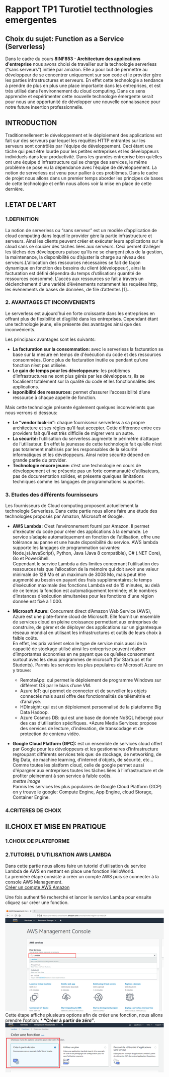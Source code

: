 # Rapport TP1 Turotiel tecthnologies emergentes
## Choix du sujet: Function as a Service (Serverless)
Dans le cadre du cours **8INF853 - Architecture des applications d'entreprise** nous avons choisi de travailler sur la technologie serverless (“sans serveurs”) initiée par amazon. Elle a pour but de permettre au développeur de se concentrer uniquement sur son code et le provider gère les parties infrastructures et serveurs. En effet cette technologie a tendance à prendre de plus en plus une place importante dans les entreprises, et est très utilisé dans l’environnement du cloud computing. Dans ce sens apprendre et expérimenter cette nouvelle technologie émergente serait pour nous une opportunité de développer une nouvelle connaissance pour notre future insertion professionnelle.

## INTRODUCTION
Traditionnellement le développement et le déploiement  des applications est fait sur des serveurs par lequel les requêtes HTTP entrantes sur les serveurs sont contrôlés par l'équipe de développement. Ceci étant une tâche qui peut être lourde pour les petites entreprises et les développeurs individuels dans leur productivité. 
Dans les grandes entreprise bien qu’elles ont une équipe d'infrastructure qui se charge des services, le même problème se pose vu la dépendance avec l’équipe de développement. La notion de serverless est venu pour pallier à ces problèmes. Dans le cadre de projet nous allons dans un premier temps aborder les principes de bases de cette technologie et enfin nous allons voir la mise en place de cette dernière.

## I.ETAT DE L'ART
### 1.DEFINITION
La notion de serverless ou “sans serveur” est un modèle d’application de cloud computing dans lequel le provider gère la partie infrastructure et serveurs. Ainsi les clients peuvent créer et exécuter leurs applications sur le cloud sans se soucier des tâches  liées aux serveurs. Ceci permet d’alléger les tâches des développeurs puisse qu’ils ne se chargent plus de la gestion, la maintenance, la disponibilité ou d’ajuster la charge au niveau des serveurs.L’allocation des ressources nécessaires se fait de façon dynamique en fonction des besoins du client (développeur), ainsi la facturation est défini dépendra du temps d’utilisation/ quantité de ressources consommé. L'accès aux ressources se fait à travers un déclenchement d’une variété d’évènements notamment les requêtes http, les événements de bases de données, de file d’attentes [1]...

### 2. AVANTAGES ET INCONVENIENTS
Le serverless est aujourd’hui en forte croissante dans les entreprises en offrant plus de flexibilité et d’agilité dans les entreprises. Cependant étant une technologie jeune, elle présente des avantages ainsi que des inconvénients.  

Les principaux avantages sont les suivants:
* **La facturation sur la consommation:** avec le serverless la facturation se base sur la mesure en temps de d'éxécution du code et des ressources consommées. Donc plus de facturation inutile ou pendant qu’une fonction n’est pas utilisée.
* **Le gain de temps pour les développeurs:** les problèmes d’infrastructures ne sont plus gérés par les développeurs, ils se focalisent totalement sur la qualité du code et les fonctionnalités des applications.
* **isponibilité des ressources:** permet d’assurer l'accessibilité d’une ressource à chaque appelle de fonction.  

Mais cette technologie présente également quelques inconvénients que nous verrons ci dessous:
* **Le “vendor lock-in”:**  chaque fournisseur serverless a sa propre architecture et ses règles qu’il faut accepter. Cette différence entre ces providers fait qu’il est très difficile de migrer vers un autre. 
* **La sécurité:** l’utilisation du serverless augmente le périmètre d’attaque de l’utilisateur. En effet la jeunesse de cette technologie fait qu’elle n’est pas totalement maîtrisés par les responsables de la sécurité informatiques et les développeurs. Ainsi notre sécurité dépend en grande partie du provider.
* **Technologie encore jeune:** c’est une technologie en cours de développement et ne présente pas un forte communauté d’utilisateurs, pas de documentation solides, et présente quelques limitations techniques comme les langages de programmations supportés.  

### 3. Etudes des différents fournisseurs
Les fournisseurs de Cloud computing proposent actuellement la technologie Serverless. Dans cette partie nous allons faire une étude  des technologies proposés par Amazon, Microsoft et Google.  
* **AWS Lambda:** C’est l’environnement fourni par Amazon. Il permet d'exécuter du code pour créer des applications à la demande. Le service s’adapte automatiquement en fonction de l’utilisation, offre une tolérance au panne et une haute disponibilité du service. AWS lambda supporte les langages de programmation suivantes: Node.js(JavaScript), Python, Java (Java 8 compatible), C# (.NET Core), Go et PowerShell.  
Cependant le service Lambda a des limites concernant l’utilisation des ressources tels que l’allocation de la mémoire qui doit avoir une valeur minimale de 128 Mo et un maximum de 3008 Mo, mais peut être augmenté au besoin en payant des frais supplémentaires; le temps d’exécution maximale des fonctions Lambda est de 15 minutes, au delà de ce temps la fonction est automatiquement terminée; et le nombres d’instances d’exécution simultanées pour les fonctions d'une région donnée est fixé à 1 000.

* **Microsoft Azure:** Concurrent direct d’Amazon Web Service (AWS), Azure est une plate-forme cloud de Microsoft. Elle fournit un ensemble de services cloud en pleine croissance permettant aux entreprises de construire, de gérer et de déployer des applications sur un gigantesque réseaux mondial en utilisant les infrastructures et outils de leurs choix à faible coûts.  
En effet, les prix varient selon le type de service mais aussi de la capacité de stockage utilisé ainsi les entreprise peuvent réaliser d’importantes économies en ne payant que ce qu’elles consomment surtout avec les deux programmes de microsoft (for Startups et for Students). Parmis les services les plus populaires de Microsoft Azure on y trouve:
  * RemoteApp: qui permet le déploiement de programme Windows sur différent OS par le biais d’une VM.
  * Azure IoT: qui permet de connecter et de surveiller les objets connectés mais aussi offre des fonctionnalités de télémétrie et          d’analyse. 
  * HDInsight: qui est un déploiement personnalisé de la plateforme Big Data Hadoop.
  * Azure Cosmos DB: qui est une  base de donnée NoSQL hébergé pour des cas d’utilisation spécifiques.
  *Azure Media Services: propose des services de lecture, d’indexation, de transcodage et de protection de contenu vidéo.

* **Google Cloud Platform (GPC):** est un ensemble de services cloud offert par Google pour les développeurs et les gestionnaires d’infrastructure regroupant différents services tels que: de stockage, de networking, de Big Data, de machine learning, d’internet d’objets, de sécurité, etc… Comme toutes les platform cloud, celle de google permet aussi d'épargner  aux entreprises toutes les tâches liées à l’infrastructure et de profiter pleinement à son service à faible coûts.  
      *mettre image*  
Parmis les services les plus populaires de Google Cloud Platform (GCP) on y trouve le google: Compute Engine, App Engine, cloud Storage, Container Engine.

### 4.CRITERES DE CHOIX

## II.CHOIX ET MISE EN PRATIQUE  
### 1.CHOIX DE PLATEFORME  
### 2.TUTORIEL D'UTILISATION AWS LAMBDA
Dans cette partie nous allons faire un tutoriel d’utilisation du service Lambda de AWS en mettant en place une fonction HelloWorld.<br/>
La première étape consiste à créer un compte AWS puis se connecter à  la console AWS Management.  
[Créer un compte AWS Amazon ](https://aws.amazon.com/fr/)  

Une fois authentifié recherché et lancer le service Lamba pour ensuite cliquez sur créer une  fonction.  

![Lambda logo](https://github.com/dioul2/TP1-Tutoriel-de-technologies-emergentes-AWZ-lambda-function/blob/master/img/Lambda.png "Lambda logo")  
Cette étape affiche plusieurs options afin de créer une fonction, nous allons prendre l’option: * **“Créer à partir de zéro”**.  
![Option de crétion de compte](https://github.com/dioul2/TP1-Tutoriel-de-technologies-emergentes-AWZ-lambda-function/blob/master/img/Options%20creer%20fonction.png "Option de crétion de compte")  
